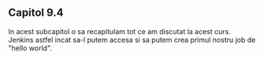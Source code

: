 ## Capitol 9.4

In acest subcapitol o sa recapitulam tot ce am discutat la acest curs.
Jenkins astfel incat sa-l putem accesa si sa putem crea primul nostru job de "hello world".
